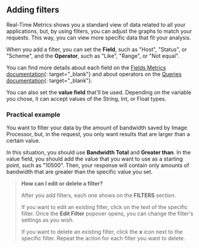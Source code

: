 ## Adding filters

Real-Time Metrics shows you a standard view of data related to all your applications, but, by using filters, you can adjust the graphs to match your requests. This way, you can view more specific data that fit your analysis.

When you add a filter, you can set the **Field**, such as "Host", "Status", or "Scheme", and the **Operator**, such as "Like", "Range", or "Not equal".

You can find more details about each field on the [Fields Metrics documentation](https://www.azion.com/en/documentation/products/graphql-api/features/metrics-fields/){: target="_blank"} and about operators on the [Queries documentation](https://www.azion.com/en/documentation/products/graphql-api-queries/#operators){: target="_blank"}.

You can also set the **value field** that'll be used. Depending on the variable you chose, it can accept values of the String, Int, or Float types.

### Practical example

You want to filter your data by the amount of bandwidth saved by Image Processor, but, in the request, you only want results that are larger than a certain value.

In this situation, you should use **Bandwidth Total** and **Greater than**. In the value field, you should add the value that you want to use as a starting point, such as "10500". Then, your response will contain only amounts of bandwidth that are greater than the specific value you set.

> **How can I edit or delete a filter?**
>
> After you add filters, each one shows on the **FILTERS** section.
>
> If you want to edit an existing filter, click on the text of the specific filter. Once the **Edit Filter** popover opens, you can change the filter's settings as you wish.
>
> If you want to delete an existing filter, click the **x** icon next to the specific filter. Repeat the action for each filter you want to delete.